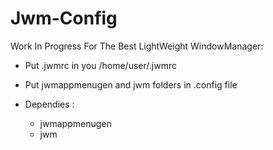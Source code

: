 # Jwm-Config

Work In Progress For The Best LightWeight WindowManager:

- Put .jwmrc in you /home/user/.jwmrc
- Put jwmappmenugen and jwm folders in .config file


- Dependies : 
  - jwmappmenugen 
  - jwm 
